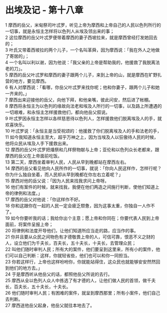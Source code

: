 # 出埃及记 - 第十八章
  
 1 摩西的岳父，米甸祭司叶忒罗，听见上帝为摩西和上帝自己的人民以色列所行的一切事，就是永恒主怎样将以色列人从埃及领出来的事；  
 2 这位摩西的岳父叶忒罗便带着摩西的妻子西坡拉来，就是摩西曾经打发她回去的；  
 3 叶氏又带着西坡拉的两个儿子，一个名叫革舜，因为摩西说：「我在外人之地做了寄居的」；  
 4 一个名叫以利以谢，因为他说：「我父亲的上帝是帮助我的，他援救了我脱离法老的刀」。  
 5 摩西的岳父叶忒罗和摩西的妻子跟两个儿子，来到上帝的山，就是摩西在旷野扎营的地方，要见摩西。  
 6 有人对摩西说：「看哪，你岳父叶忒罗来找你呢；他和你妻子，跟两个儿子和她一齐来的。」  
 7 摩西出来迎接他的岳父，向他下拜，和他亲嘴，彼此问安，然后进了帐棚。  
 8 摩西将永恒主为以色列的缘故向法老和埃及人所行的一切事，以及路上所遭遇的一切艰难，和永恒主怎样援救他们，都向他岳父叙说。  
 9 叶忒罗因永恒主怎样以各样慈恩待以色列人，怎样援救他们脱离埃及人的手，就欢喜快乐。  
 10 叶忒罗说：「永恒主是当受祝颂的：他援救了你们脱离埃及人的手和法老的手，  
 11 如今我知道永恒主至大，超乎万神之上，因为当埃及人以狂傲待人民的时候，他将众民从埃及人手下援救出来。  
 12 摩西的岳父叶忒罗把燔祭和几样祭物献与上帝；亚伦和以色列众长老都来，跟摩西的岳父在上帝面前吃饭。  
 13 第二天，摩西坐着审判人民，人民从早到晚都站在摩西左右。  
 14 摩西的岳父看见他向人民所作的一切事，就说：「你向人民这样作，怎样行呢？你为什么独自坐着，而人民却从早到晚都在你左右立着呢？」  
 15 摩西对他的岳父说：「因为人民来找我求问上帝呀。  
 16 他们有案件的时候，就来找我，我便在他们两造之间施行判断，使他们知道上帝的律例和法度。」  
 17 摩西的岳父对他说：「你这样作不好。  
 18 你和这跟你在一起的人民一定会疲乏颓惫，因为这事太重，你独自一人作不了。  
 19 如今你要听我的话；我给你出个主意；愿上帝和你同在；你要代表人民到上帝面前，将案件呈报上帝；  
 20 将律例和法度开导他们，让他们知道所应当走的路，应当作的事。  
 21 你并且要从众民之间物色有才德敬畏上帝的人，可信可靠，恨恶不义之财的人，设立他们为千夫长，百夫长，五十夫长，十夫长，去管理众民；  
 22 叫他们随时审判人民；所有大的案件，他们要呈到这里来，所有小的案件，他们可以自己判断：这样，你就轻省些，他们也可以和你一同担当。  
 23 你若这样行，上帝也这样吩咐你，你就能站得住，这众民也就能够安安然然回到他们的地方去。」  
 24 于是摩西听从他岳父的话，都照他岳父所说的去行。  
 25 摩西从全以色列人众人中拣选了有才德的人，让他们做人民的首领，做千夫长，百夫长，五十夫长，十夫长。  
 26 他们随时审判人民；有困难的案件，就呈到摩西那里；所有小案件，他们自己去判断。  
 27 摩西送他岳父起身，他岳父就往本地去了。